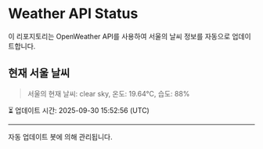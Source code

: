 
# Weather API Status

이 리포지토리는 OpenWeather API를 사용하여 서울의 날씨 정보를 자동으로 업데이트합니다.

## 현재 서울 날씨
> 서울의 현재 날씨: clear sky, 온도: 19.64°C, 습도: 88%

⏳ 업데이트 시간: 2025-09-30 15:52:56 (UTC)

---
자동 업데이트 봇에 의해 관리됩니다.
